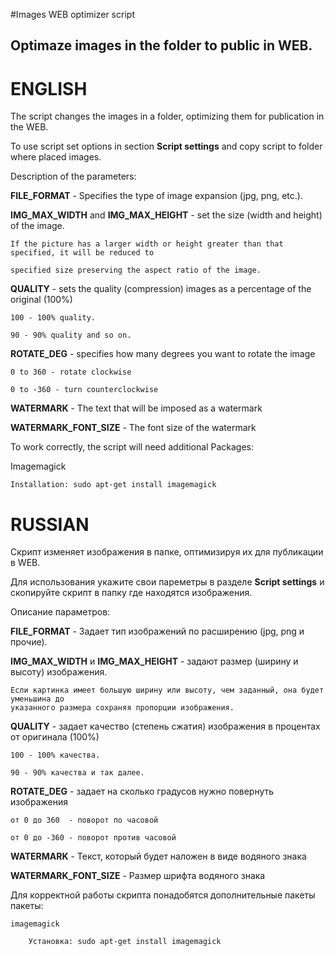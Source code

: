 #Images WEB optimizer script
## Optimaze images in the folder to public in WEB.

# ENGLISH
The script changes the images in a folder, optimizing them for publication in the WEB.

To use script set options in section **Script settings** and copy script to folder where placed images.

Description of the parameters:

**FILE_FORMAT** - Specifies the type of image expansion (jpg, png, etc.).

**IMG_MAX_WIDTH** and **IMG_MAX_HEIGHT** - set the size (width and height) of the image.

	If the picture has a larger width or height greater than that specified, it will be reduced to
	
	specified size preserving the aspect ratio of the image.
	
**QUALITY** - sets the quality (compression) images as a percentage of the original (100%)

	100 - 100% quality.
	
	90 - 90% quality and so on.
	
**ROTATE_DEG** - specifies how many degrees you want to rotate the image

	0 to 360 - rotate clockwise
	
	0 to -360 - turn counterclockwise

**WATERMARK** - The text that will be imposed as a watermark

**WATERMARK_FONT_SIZE** - The font size of the watermark


To work correctly, the script will need additional Packages:

  Imagemagick
  
    Installation: sudo apt-get install imagemagick
    
    

# RUSSIAN

Скрипт изменяет изображения в папке, оптимизируя их для публикации в WEB.

Для использования укажите свои пареметры в разделе **Script settings** и скопируйте скрипт в папку где находятся изображения.

Описание параметров:

**FILE_FORMAT** - Задает тип изображений по расширению (jpg, png и прочие).

**IMG_MAX_WIDTH** и **IMG_MAX_HEIGHT** - задают размер (ширину и высоту) изображения.

    Если картинка имеет большую ширину или высоту, чем заданный, она будет уменьшина до
    указанного размера сохраняя пропорции изображения.
    
**QUALITY** - задает качество (степень сжатия) изображения в процентах от оригинала (100%)

	100 - 100% качества.
	
	90 - 90% качества и так далее.
	
**ROTATE_DEG** - задает на сколько градусов нужно повернуть изображения

	от 0 до 360  - поворот по часовой 
	
	от 0 до -360 - поворот против часовой
	
**WATERMARK** - Текст, который будет наложен в виде водяного знака

**WATERMARK_FONT_SIZE** - Размер шрифта водяного знака


Для корректной работы скрипта понадобятся дополнительные пакеты пакеты:

	imagemagick
	
		Установка: sudo apt-get install imagemagick
